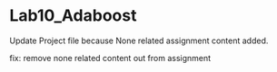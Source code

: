 # Lab10_Adaboost

Update Project file because None related assignment content added.

fix: remove none related content out from assignment
